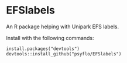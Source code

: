 # EFSlabels
An R package helping with Unipark EFS labels.

Install with the following commands: 
```{r}
install.packages("devtools")
devtools::install_github("psyflo/EFSlabels")
```
